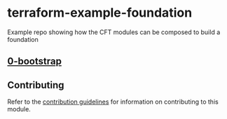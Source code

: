 # terraform-example-foundation
Example repo showing how the CFT modules can be composed to build a foundation

## [0-bootstrap](./0-bootstrap/README.md)

## Contributing

Refer to the [contribution guidelines](./CONTRIBUTING.md) for
information on contributing to this module.
